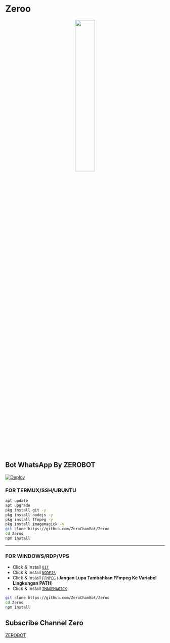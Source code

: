 # Zeroo

<p align="center">
	<img src="https://i.ibb.co/SydBnC5/20210725-125918.jpg" width="35%" style="margin-left: auto;margin-right: auto;display: block;">
</p>

## Bot WhatsApp By ZEROBOT

[![Deploy](https://www.herokucdn.com/deploy/button.svg)](https://heroku.com/deploy?template=https://github.com/ZeroChanBot/Zeroo)

### FOR TERMUX/SSH/UBUNTU

```bash
apt update
apt upgrade
pkg install git -y
pkg install nodejs -y
pkg install ffmpeg -y
pkg install imagemagick -y
git clone https://github.com/ZeroChanBot/Zeroo
cd Zeroo
npm install
```

---------

### FOR WINDOWS/RDP/VPS

* Click & Install [`GIT`](https://git-scm.com/downloads)
* Click & Install [`NODEJS`](https://nodejs.org/en/download)
* Click & Install [`FFMPEG`](https://ffmpeg.org/download.html) (**Jangan Lupa Tambahkan FFmpeg Ke Variabel Lingkungan PATH**)
* Click & Install [`IMAGEMAGICK`](https://imagemagick.org/script/download.php)

```bash
git clone https://github.com/ZeroChanBot/Zeroo
cd Zeroo
npm install
```

## Subscribe Channel Zero
[ZEROBOT](https://youtube.com/channel/UC7SydwUESoyOQ3qZZuoaNHw)
